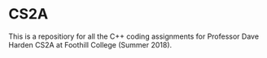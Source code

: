 # CS2A

This is a repositiory for all the C++ coding assignments for Professor Dave Harden CS2A at Foothill College (Summer 2018).


